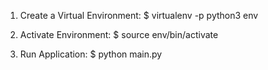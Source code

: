 1. Create a Virtual Environment: $ virtualenv -p python3 env

2. Activate Environment: $ source env/bin/activate

3. Run Application: $ python main.py
